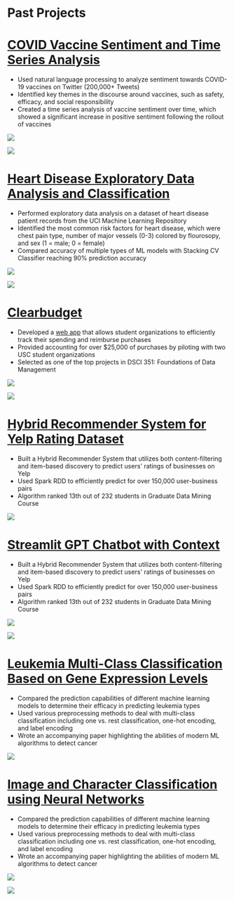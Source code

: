 # Past Projects  


# [COVID Vaccine Sentiment and Time Series Analysis](https://www.kaggle.com/code/hassanhshah/covid-vaccine-sentiment-and-time-series-analysis)
* Used natural language processing to analyze sentiment towards COVID-19 vaccines on Twitter (200,000+ Tweets)  
* Identified key themes in the discourse around vaccines, such as safety, efficacy, and social responsibility
* Created a time series analysis of vaccine sentiment over time, which showed a significant increase in positive sentiment following the rollout of vaccines  

![](/images/Time_Series.png)

![](/images/Common_Words.png)

# [Heart Disease Exploratory Data Analysis and Classification](https://www.kaggle.com/code/hassanhshah/heart-disease-eda-classification-90-accuracy)
* Performed exploratory data analysis on a dataset of heart disease patient records from the UCI Machine Learning Repository  
* Identified the most common risk factors for heart disease, which were chest pain type, number of major vessels (0-3) colored by flourosopy, and sex (1 = male; 0 = female)  
* Compared accuracy of multiple types of ML models with Stacking CV Classifier reaching 90% prediction accuracy  

![](/images/Cholesterol.png)

![](/images/Models.png)

# [Clearbudget](https://clearbudgets.com)
* Developed a [web app](https://github.com/hassanhshah/ClearBudget) that allows student organizations to efficiently track their spending and reimburse purchases  
* Provided accounting for over $25,000 of purchases by piloting with two USC student organizations  
* Selected as one of the top projects in DSCI 351: Foundations of Data Management  

![](/images/Main_Screen.png)

![](/images/Requests.png)

# [Hybrid Recommender System for Yelp Rating Dataset](https://github.com/hassanhshah/Hybrid_Recommender_System)
* Built a Hybrid Recommender System that utilizes both content-filtering and item-based discovery to predict users' ratings of businesses on Yelp
* Used Spark RDD to efficiently predict for over 150,000 user-business pairs
* Algorithm ranked 13th out of 232 students in Graduate Data Mining Course  

![](/images/Yelp.png)

# [Streamlit GPT Chatbot with Context](https://github.com/hassanhshah/Hybrid_Recommender_System)
* Built a Hybrid Recommender System that utilizes both content-filtering and item-based discovery to predict users' ratings of businesses on Yelp
* Used Spark RDD to efficiently predict for over 150,000 user-business pairs
* Algorithm ranked 13th out of 232 students in Graduate Data Mining Course  

![](/images/Main_Screen.png)

![](/images/Requests.png)

# [Leukemia Multi-Class Classification Based on Gene Expression Levels](https://github.com/hassanhshah/Leukemia_Classification)
* Compared the prediction capabilities of different machine learning models to determine their efficacy in predicting leukemia types  
* Used various preprocessing methods to deal with multi-class classification including one vs. rest classification, one-hot encoding, and label encoding 
* Wrote an accompanying paper highlighting the abilities of modern ML algorithms to detect cancer  

![](/images/Leukemia.png)

# [Image and Character Classification using Neural Networks](https://github.com/hassanhshah/Leukemia_Classification)
* Compared the prediction capabilities of different machine learning models to determine their efficacy in predicting leukemia types  
* Used various preprocessing methods to deal with multi-class classification including one vs. rest classification, one-hot encoding, and label encoding 
* Wrote an accompanying paper highlighting the abilities of modern ML algorithms to detect cancer  

![](/images/IMAGECNN.png)

![](/images/Chinese_Characters.png)



